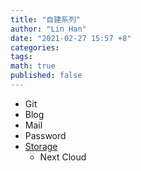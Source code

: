 ```yaml
---
title: "自建系列"
author: "Lin Han"
date: "2021-02-27 15:57 +8"
categories:
tags:
math: true
published: false
---
```

- Git
- Blog
- Mail
- Password
- [Storage](https://www.tecmint.com/free-open-source-cloud-storage-tools-for-linux/)
  - Next Cloud
